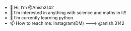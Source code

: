 - 👋 Hi, I’m @Anish3142
- 👀 I’m interested in anything with science and maths in it!!
- 🌱 I’m currently learning python
- 📫 How to reach me: Instagram(DM) ---> @anish.3142

<!---
Anish3142/Anish3142 is a ✨ special ✨ repository because its `README.md` (this file) appears on your GitHub profile.
You can click the Preview link to take a look at your changes.
--->
